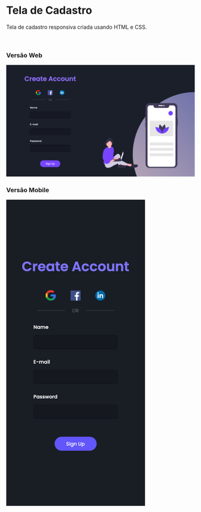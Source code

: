 # Tela de Cadastro

Tela de cadastro responsiva criada usando HTML e CSS.<br /><br /><br/>

### Versão Web
<img src="assets/final.png" alt="Versão Web"/>

### Versão Mobile
<img src="assets/final-mobile.png" alt="Versão Mobile"/>